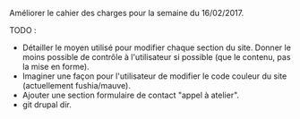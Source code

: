 Améliorer le cahier des charges pour la semaine du 16/02/2017.

TODO :
- Détailler le moyen utilisé pour modifier chaque section du site. Donner le moins possible de contrôle à l'utilisateur si possible (que le contenu, pas la mise en forme).
- Imaginer une façon pour l'utilisateur de modifier le code couleur du site (actuellement fushia/mauve).
- Ajouter une section formulaire de contact "appel à atelier".
- git drupal dir.
